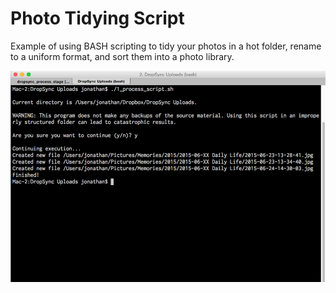 # Photo Tidying Script
Example of using BASH scripting to tidy your photos in a hot folder, rename to a uniform format, and sort them into a photo library.

![interface screenshot](screenshots/demo.png "Sample photo rename and sorting job.")
